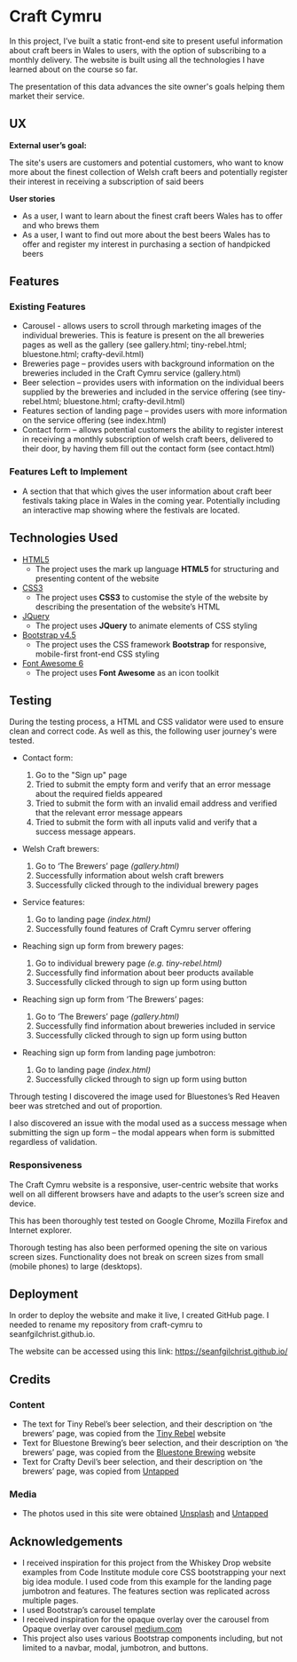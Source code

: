 # **Craft Cymru** 
In this project, I’ve built a static front-end site to present useful information about craft beers in Wales to users, with the option of subscribing to a monthly delivery. The website is built using all the technologies I have learned about on the course so far.

The presentation of this data advances the site owner's goals helping them market their service.

## **UX**
**External user’s goal:**
 
The site's users are customers and potential customers, who want to know more about the finest collection of Welsh craft beers and potentially register their interest in receiving a subscription of said beers
 
  
**User stories**
 
* As a user, I want to learn about the finest craft beers Wales has to offer and who brews them
* As a user, I want to find out more about the best beers Wales has to offer and register my interest in purchasing a section of handpicked beers

## **Features**
### **Existing Features**
* Carousel - allows users to scroll through marketing images of the individual breweries. This is feature is present on the all breweries pages as well as the gallery (see gallery.html; tiny-rebel.html; bluestone.html; crafty-devil.html)
* Breweries page – provides users with background information on the breweries included in the Craft Cymru service (gallery.html)
* Beer selection – provides users with information on the individual beers supplied by the breweries and included in the service offering (see tiny-rebel.html; bluestone.html; crafty-devil.html)
* Features section of landing page – provides users with more information on the service offering (see index.html)
* Contact form – allows potential customers the ability to register interest in receiving a monthly subscription of welsh craft beers, delivered to their door, by having them fill out the contact form (see contact.html)

### **Features Left to Implement**
* A section that that which gives the user information about craft beer festivals taking place in Wales in the coming year. Potentially including an interactive map showing where the festivals are located.

## **Technologies Used**
* [HTML5](https://html.com/)
    * The project uses the mark up language **HTML5** for structuring and presenting content of the website
* [CSS3](http://www.css3.info/)
    * The project uses **CSS3** to customise the style of the website by describing the presentation of the website’s HTML 
* [JQuery](https://jquery.com/)
    * The project uses **JQuery** to animate elements of CSS styling
* [Bootstrap v4.5](https://getbootstrap.com/)
    * The project uses the CSS framework **Bootstrap** for responsive, mobile-first front-end CSS styling
* [Font Awesome 6](https://fontawesome.com/)
    * The project uses **Font Awesome** as an icon toolkit

## **Testing**

During the testing process, a HTML and CSS validator were used to ensure clean and correct code. As well as this, the following user journey's were tested.

*	Contact form:
    1.	Go to the "Sign up" page
    1.	Tried to submit the empty form and verify that an error message about the required fields appeared
    1.	Tried to submit the form with an invalid email address and verified that the relevant error message appears
    1.	Tried to submit the form with all inputs valid and verify that a success message appears.

*	Welsh Craft brewers:
    1.	Go to ‘The Brewers’ page *(gallery.html)*
    1.	Successfully information about welsh craft brewers
    1.	Successfully clicked through to the individual brewery pages

*	Service features:
    1.	Go to landing page *(index.html)*
    1.	Successfully found features of Craft Cymru server offering

*	Reaching sign up form from brewery pages:
    1.	Go to individual brewery page *(e.g. tiny-rebel.html)*
    1.	Successfully find information about beer products available
    1.	Successfully clicked through to sign up form using button

*	Reaching sign up form from ‘The Brewers’ pages:
    1.	Go to ‘The Brewers’ page *(gallery.html)*
    1.	Successfully find information about breweries included in service
    1.	Successfully clicked through to sign up form using button

*	Reaching sign up form from landing page jumbotron:
    1.	Go to landing page *(index.html)*
    1.	Successfully clicked through to sign up form using button

Through testing I discovered the image used for Bluestones’s Red Heaven beer was stretched and out of proportion.

I also discovered an issue with the modal used as a success message when submitting the sign up form – the modal appears when form is submitted regardless of validation.

### **Responsiveness**
The Craft Cymru website is a responsive, user-centric website that works well on all different browsers have and adapts to the user’s screen size and device. 

This has been thoroughly test tested on Google Chrome, Mozilla Firefox and Internet explorer.

Thorough testing has also been performed opening the site on various screen sizes. Functionality does not break on screen sizes from small (mobile phones) to large (desktops). 

## **Deployment**

In order to deploy the website and make it live, I created GitHub page. I needed to rename my repository from craft-cymru to seanfgilchrist.github.io.

The website can be accessed using this link: https://seanfgilchrist.github.io/


## **Credits**
### **Content**
* The text for Tiny Rebel’s beer selection, and their description on ‘the brewers’ page, was copied from the [Tiny Rebel](https://www.tinyrebel.co.uk/browse/c-BEERS-5) website
* Text for Bluestone Brewing’s beer selection, and their description on ‘the brewers’ page, was copied from the [Bluestone Brewing](https://www.bluestonebrewing.co.uk/) website
* Text for Crafty Devil’s beer selection, and their description on ‘the brewers’ page, was copied from [Untapped](https://untappd.com/)

### **Media**
* The photos used in this site were obtained [Unsplash](https://unsplash.com) and [Untapped](https://untappd.com/)

## **Acknowledgements**
* I received inspiration for this project from the Whiskey Drop website examples from Code Institute module core CSS bootstrapping your next big idea module. I used code from this example for the landing page jumbotron and features. The features section was replicated across multiple pages.
* I used Bootstrap’s carousel template
* I received inspiration for the opaque overlay over the carousel from Opaque overlay over carousel [medium.com](https://medium.com/@shehzada.salman072/how-to-make-a-black-overlay-over-bootstrap-4-carousel-132f3a36813a)
* This project also uses various Bootstrap components including, but not limited to a navbar, modal, jumbotron, and buttons.

